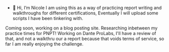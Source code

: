 - 👋 Hi, I’m Nicole
I am using this as a way of practicing report writing and walkthroughs for different certifications,
Eventually I will upload some scripts I have been tinkering with.

Coming soon, working on a blog posting site. Researching inbetween my practice times for PNPT!
Working on Dante ProLabs, I'll have a review of that, and not a walkthru our a report because that voids terms of service, so far I am really enjoying the challenge.

<!---
wittymastodon/wittymastodon is a ✨ special ✨ repository because its `README.md` (this file) appears on your GitHub profile.
You can click the Preview link to take a look at your changes.
--->

